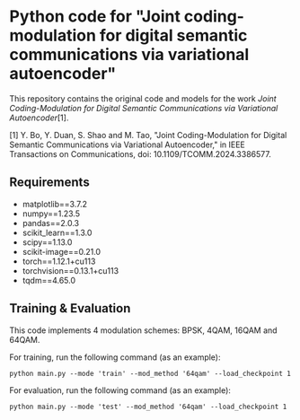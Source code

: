 # Python code for "Joint coding-modulation for digital semantic communications via variational autoencoder"
This repository contains the original code and models for the work _Joint Coding-Modulation for Digital Semantic Communications via Variational Autoencoder_[1].

[1] Y. Bo, Y. Duan, S. Shao and M. Tao, "Joint Coding-Modulation for Digital Semantic Communications via Variational Autoencoder," in IEEE Transactions on Communications, doi: 10.1109/TCOMM.2024.3386577.

## Requirements
* matplotlib==3.7.2
* numpy==1.23.5
* pandas==2.0.3
* scikit_learn==1.3.0
* scipy==1.13.0
* scikit-image==0.21.0
* torch==1.12.1+cu113
* torchvision==0.13.1+cu113
* tqdm==4.65.0

## Training & Evaluation
This code implements 4 modulation schemes: BPSK, 4QAM, 16QAM and 64QAM. 

For training, run the following command (as an example):
```
python main.py --mode 'train' --mod_method '64qam' --load_checkpoint 1
```

For evaluation, run the following command (as an example):
```
python main.py --mode 'test' --mod_method '64qam' --load_checkpoint 1
```
